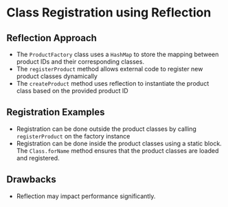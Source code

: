 # Class Registration using Reflection

## Reflection Approach
- The `ProductFactory` class uses a `HashMap` to store the mapping between product IDs and their corresponding classes.
- The `registerProduct` method allows external code to register new product classes dynamically
- The `createProduct` method uses reflection to instantiate the product class based on the provided product ID

## Registration Examples
- Registration can be done outside the product classes by calling `registerProduct` on the factory instance
- Registration can be done inside the product classes using a static block. The `Class.forName` method ensures that the product classes are loaded and registered.

## Drawbacks
- Reflection may impact performance significantly.